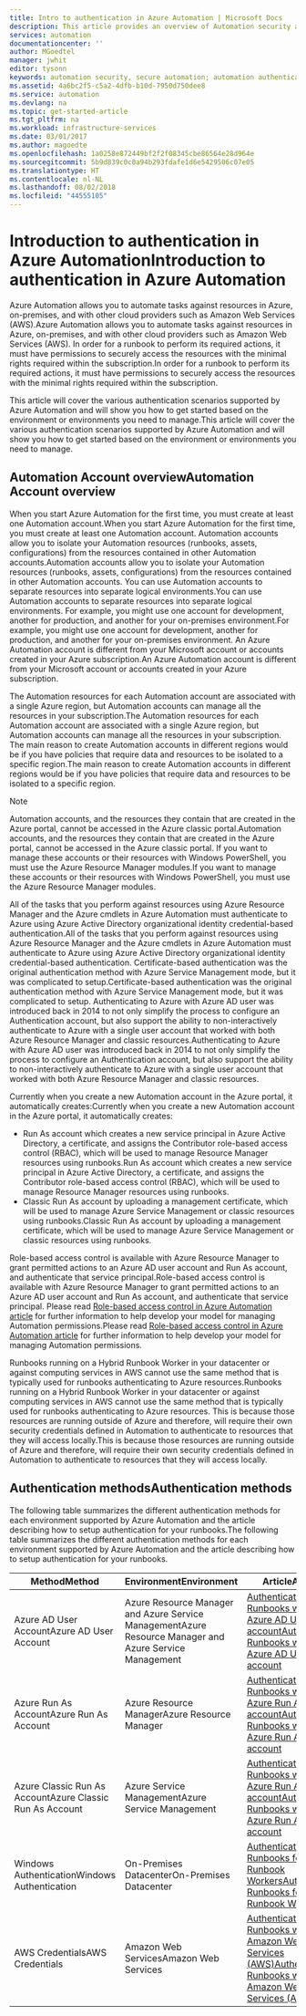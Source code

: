 ```yaml
---
title: Intro to authentication in Azure Automation | Microsoft Docs
description: This article provides an overview of Automation security and the different authentication methods available for Automation Accounts in Azure Automation.
services: automation
documentationcenter: ''
author: MGoedtel
manager: jwhit
editor: tysonn
keywords: automation security, secure automation; automation authentication
ms.assetid: 4a6bc2f5-c5a2-4dfb-b10d-7950d750dee8
ms.service: automation
ms.devlang: na
ms.topic: get-started-article
ms.tgt_pltfrm: na
ms.workload: infrastructure-services
ms.date: 03/01/2017
ms.author: magoedte
ms.openlocfilehash: 1a0258e872449bf2f2f08345cbe86564e28d964e
ms.sourcegitcommit: 5b9d839c0c0a94b293fdafe1d6e5429506c07e05
ms.translationtype: HT
ms.contentlocale: nl-NL
ms.lasthandoff: 08/02/2018
ms.locfileid: "44555105"
---
```

# <a name="introduction-to-authentication-in-azure-automation"></a><span data-ttu-id="dab5f-104">Introduction to authentication in Azure Automation</span><span class="sxs-lookup"><span data-stu-id="dab5f-104">Introduction to authentication in Azure Automation</span></span>  
<span data-ttu-id="dab5f-105">Azure Automation allows you to automate tasks against resources in Azure, on-premises, and with other cloud providers such as Amazon Web Services (AWS).</span><span class="sxs-lookup"><span data-stu-id="dab5f-105">Azure Automation allows you to automate tasks against resources in Azure, on-premises, and with other cloud providers such as Amazon Web Services (AWS).</span></span>  <span data-ttu-id="dab5f-106">In order for a runbook to perform its required actions, it must have permissions to securely access the resources with the minimal rights required within the subscription.</span><span class="sxs-lookup"><span data-stu-id="dab5f-106">In order for a runbook to perform its required actions, it must have permissions to securely access the resources with the minimal rights required within the subscription.</span></span>

<span data-ttu-id="dab5f-107">This article will cover the various authentication scenarios supported by Azure Automation and will show you how to get started based on the environment or environments you need to manage.</span><span class="sxs-lookup"><span data-stu-id="dab5f-107">This article will cover the various authentication scenarios supported by Azure Automation and will show you how to get started based on the environment or environments you need to manage.</span></span>  

## <a name="automation-account-overview"></a><span data-ttu-id="dab5f-108">Automation Account overview</span><span class="sxs-lookup"><span data-stu-id="dab5f-108">Automation Account overview</span></span>
<span data-ttu-id="dab5f-109">When you start Azure Automation for the first time, you must create at least one Automation account.</span><span class="sxs-lookup"><span data-stu-id="dab5f-109">When you start Azure Automation for the first time, you must create at least one Automation account.</span></span> <span data-ttu-id="dab5f-110">Automation accounts allow you to isolate your Automation resources (runbooks, assets, configurations) from the resources contained in other Automation accounts.</span><span class="sxs-lookup"><span data-stu-id="dab5f-110">Automation accounts allow you to isolate your Automation resources (runbooks, assets, configurations) from the resources contained in other Automation accounts.</span></span> <span data-ttu-id="dab5f-111">You can use Automation accounts to separate resources into separate logical environments.</span><span class="sxs-lookup"><span data-stu-id="dab5f-111">You can use Automation accounts to separate resources into separate logical environments.</span></span> <span data-ttu-id="dab5f-112">For example, you might use one account for development, another for production, and another for your on-premises environment.</span><span class="sxs-lookup"><span data-stu-id="dab5f-112">For example, you might use one account for development, another for production, and another for your on-premises environment.</span></span>  <span data-ttu-id="dab5f-113">An Azure Automation account is different from your Microsoft account or accounts created in your Azure subscription.</span><span class="sxs-lookup"><span data-stu-id="dab5f-113">An Azure Automation account is different from your Microsoft account or accounts created in your Azure subscription.</span></span>

<span data-ttu-id="dab5f-114">The Automation resources for each Automation account are associated with a single Azure region, but Automation accounts can manage all the resources in your subscription.</span><span class="sxs-lookup"><span data-stu-id="dab5f-114">The Automation resources for each Automation account are associated with a single Azure region, but Automation accounts can manage all the resources in your subscription.</span></span> <span data-ttu-id="dab5f-115">The main reason to create Automation accounts in different regions would be if you have policies that require data and resources to be isolated to a specific region.</span><span class="sxs-lookup"><span data-stu-id="dab5f-115">The main reason to create Automation accounts in different regions would be if you have policies that require data and resources to be isolated to a specific region.</span></span>

> [!NOTE]
> <span data-ttu-id="dab5f-116">Automation accounts, and the resources they contain that are created in the Azure portal, cannot be accessed in the Azure classic portal.</span><span class="sxs-lookup"><span data-stu-id="dab5f-116">Automation accounts, and the resources they contain that are created in the Azure portal, cannot be accessed in the Azure classic portal.</span></span> <span data-ttu-id="dab5f-117">If you want to manage these accounts or their resources with Windows PowerShell, you must use the Azure Resource Manager modules.</span><span class="sxs-lookup"><span data-stu-id="dab5f-117">If you want to manage these accounts or their resources with Windows PowerShell, you must use the Azure Resource Manager modules.</span></span>
>

<span data-ttu-id="dab5f-118">All of the tasks that you perform against resources using Azure Resource Manager and the Azure cmdlets in Azure Automation must authenticate to Azure using Azure Active Directory organizational identity credential-based authentication.</span><span class="sxs-lookup"><span data-stu-id="dab5f-118">All of the tasks that you perform against resources using Azure Resource Manager and the Azure cmdlets in Azure Automation must authenticate to Azure using Azure Active Directory organizational identity credential-based authentication.</span></span>  <span data-ttu-id="dab5f-119">Certificate-based  authentication was the original authentication method with Azure Service Management mode, but it was complicated to setup.</span><span class="sxs-lookup"><span data-stu-id="dab5f-119">Certificate-based  authentication was the original authentication method with Azure Service Management mode, but it was complicated to setup.</span></span>  <span data-ttu-id="dab5f-120">Authenticating to Azure with Azure AD user was introduced back in 2014 to not only simplify the process to configure an Authentication account, but also support the ability to non-interactively authenticate to Azure with a single user account that worked with both Azure Resource Manager and classic resources.</span><span class="sxs-lookup"><span data-stu-id="dab5f-120">Authenticating to Azure with Azure AD user was introduced back in 2014 to not only simplify the process to configure an Authentication account, but also support the ability to non-interactively authenticate to Azure with a single user account that worked with both Azure Resource Manager and classic resources.</span></span>   

<span data-ttu-id="dab5f-121">Currently when you create a new Automation account in the Azure portal, it automatically creates:</span><span class="sxs-lookup"><span data-stu-id="dab5f-121">Currently when you create a new Automation account in the Azure portal, it automatically creates:</span></span>

* <span data-ttu-id="dab5f-122">Run As account which creates a new service principal in Azure Active Directory, a certificate, and assigns the Contributor role-based access control (RBAC), which will be used to manage Resource Manager resources using runbooks.</span><span class="sxs-lookup"><span data-stu-id="dab5f-122">Run As account which creates a new service principal in Azure Active Directory, a certificate, and assigns the Contributor role-based access control (RBAC), which will be used to manage Resource Manager resources using runbooks.</span></span>
* <span data-ttu-id="dab5f-123">Classic Run As account by uploading a management certificate, which will be used to manage Azure Service Management or classic resources using runbooks.</span><span class="sxs-lookup"><span data-stu-id="dab5f-123">Classic Run As account by uploading a management certificate, which will be used to manage Azure Service Management or classic resources using runbooks.</span></span>  

<span data-ttu-id="dab5f-124">Role-based access control is available with Azure Resource Manager to grant permitted actions to an Azure AD user account and Run As account, and authenticate that service principal.</span><span class="sxs-lookup"><span data-stu-id="dab5f-124">Role-based access control is available with Azure Resource Manager to grant permitted actions to an Azure AD user account and Run As account, and authenticate that service principal.</span></span>  <span data-ttu-id="dab5f-125">Please read [Role-based access control in Azure Automation article](automation-role-based-access-control.md) for further information to help develop your model for managing Automation permissions.</span><span class="sxs-lookup"><span data-stu-id="dab5f-125">Please read [Role-based access control in Azure Automation article](automation-role-based-access-control.md) for further information to help develop your model for managing Automation permissions.</span></span>  

<span data-ttu-id="dab5f-126">Runbooks running on a Hybrid Runbook Worker in your datacenter or against computing services in AWS cannot use the same method that is typically used for runbooks authenticating to Azure resources.</span><span class="sxs-lookup"><span data-stu-id="dab5f-126">Runbooks running on a Hybrid Runbook Worker in your datacenter or against computing services in AWS cannot use the same method that is typically used for runbooks authenticating to Azure resources.</span></span>  <span data-ttu-id="dab5f-127">This is because those resources are running outside of Azure and therefore, will require their own security credentials defined in Automation to authenticate to resources that they will access locally.</span><span class="sxs-lookup"><span data-stu-id="dab5f-127">This is because those resources are running outside of Azure and therefore, will require their own security credentials defined in Automation to authenticate to resources that they will access locally.</span></span>  

## <a name="authentication-methods"></a><span data-ttu-id="dab5f-128">Authentication methods</span><span class="sxs-lookup"><span data-stu-id="dab5f-128">Authentication methods</span></span>
<span data-ttu-id="dab5f-129">The following table summarizes the different authentication methods for each environment supported by Azure Automation and the article describing how to setup authentication for your runbooks.</span><span class="sxs-lookup"><span data-stu-id="dab5f-129">The following table summarizes the different authentication methods for each environment supported by Azure Automation and the article describing how to setup authentication for your runbooks.</span></span>

| <span data-ttu-id="dab5f-130">Method</span><span class="sxs-lookup"><span data-stu-id="dab5f-130">Method</span></span> | <span data-ttu-id="dab5f-131">Environment</span><span class="sxs-lookup"><span data-stu-id="dab5f-131">Environment</span></span> | <span data-ttu-id="dab5f-132">Article</span><span class="sxs-lookup"><span data-stu-id="dab5f-132">Article</span></span> |
| --- | --- | --- |
| <span data-ttu-id="dab5f-133">Azure AD User Account</span><span class="sxs-lookup"><span data-stu-id="dab5f-133">Azure AD User Account</span></span> |<span data-ttu-id="dab5f-134">Azure Resource Manager and Azure Service Management</span><span class="sxs-lookup"><span data-stu-id="dab5f-134">Azure Resource Manager and Azure Service Management</span></span> |[<span data-ttu-id="dab5f-135">Authenticate Runbooks with Azure AD User account</span><span class="sxs-lookup"><span data-stu-id="dab5f-135">Authenticate Runbooks with Azure AD User account</span></span>](automation-create-aduser-account.md) |
| <span data-ttu-id="dab5f-136">Azure Run As Account</span><span class="sxs-lookup"><span data-stu-id="dab5f-136">Azure Run As Account</span></span> |<span data-ttu-id="dab5f-137">Azure Resource Manager</span><span class="sxs-lookup"><span data-stu-id="dab5f-137">Azure Resource Manager</span></span> |[<span data-ttu-id="dab5f-138">Authenticate Runbooks with Azure Run As account</span><span class="sxs-lookup"><span data-stu-id="dab5f-138">Authenticate Runbooks with Azure Run As account</span></span>](automation-sec-configure-azure-runas-account.md) |
| <span data-ttu-id="dab5f-139">Azure Classic Run As Account</span><span class="sxs-lookup"><span data-stu-id="dab5f-139">Azure Classic Run As Account</span></span> |<span data-ttu-id="dab5f-140">Azure Service Management</span><span class="sxs-lookup"><span data-stu-id="dab5f-140">Azure Service Management</span></span> |[<span data-ttu-id="dab5f-141">Authenticate Runbooks with Azure Run As account</span><span class="sxs-lookup"><span data-stu-id="dab5f-141">Authenticate Runbooks with Azure Run As account</span></span>](automation-sec-configure-azure-runas-account.md) |
| <span data-ttu-id="dab5f-142">Windows Authentication</span><span class="sxs-lookup"><span data-stu-id="dab5f-142">Windows Authentication</span></span> |<span data-ttu-id="dab5f-143">On-Premises Datacenter</span><span class="sxs-lookup"><span data-stu-id="dab5f-143">On-Premises Datacenter</span></span> |[<span data-ttu-id="dab5f-144">Authenticate Runbooks for Hybrid Runbook Workers</span><span class="sxs-lookup"><span data-stu-id="dab5f-144">Authenticate Runbooks for Hybrid Runbook Workers</span></span>](automation-hybrid-runbook-worker.md) |
| <span data-ttu-id="dab5f-145">AWS Credentials</span><span class="sxs-lookup"><span data-stu-id="dab5f-145">AWS Credentials</span></span> |<span data-ttu-id="dab5f-146">Amazon Web Services</span><span class="sxs-lookup"><span data-stu-id="dab5f-146">Amazon Web Services</span></span> |[<span data-ttu-id="dab5f-147">Authenticate Runbooks with Amazon Web Services (AWS)</span><span class="sxs-lookup"><span data-stu-id="dab5f-147">Authenticate Runbooks with Amazon Web Services (AWS)</span></span>](automation-config-aws-account.md) |
